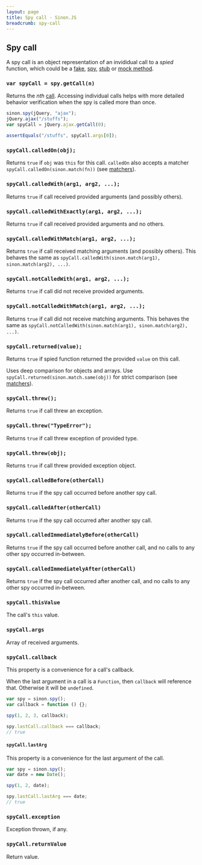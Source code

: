 ```yaml
---
layout: page
title: Spy call - Sinon.JS
breadcrumb: spy-call
---
```


## Spy call

A spy call is an object representation of an invididual call to a _spied_ function, which could be a [fake](../fakes), [spy](../spies), [stub](../stubs) or [mock method](../mocks).

### `var spyCall = spy.getCall(n)`

Returns the _nth_ [call](#spycall). Accessing individual calls helps with more detailed behavior verification when the spy is called more than once.

```javascript
sinon.spy(jQuery, "ajax");
jQuery.ajax("/stuffs");
var spyCall = jQuery.ajax.getCall(0);

assertEquals("/stuffs", spyCall.args[0]);
```

### `spyCall.calledOn(obj);`

Returns `true` if `obj` was `this` for this call. `calledOn` also accepts a matcher `spyCall.calledOn(sinon.match(fn))` (see [matchers][matchers]).

### `spyCall.calledWith(arg1, arg2, ...);`

Returns `true` if call received provided arguments (and possibly others).

### `spyCall.calledWithExactly(arg1, arg2, ...);`

Returns `true` if call received provided arguments and no others.

### `spyCall.calledWithMatch(arg1, arg2, ...);`

Returns `true` if call received matching arguments (and possibly others).
This behaves the same as `spyCall.calledWith(sinon.match(arg1), sinon.match(arg2), ...)`.

### `spyCall.notCalledWith(arg1, arg2, ...);`

Returns `true` if call did not receive provided arguments.

### `spyCall.notCalledWithMatch(arg1, arg2, ...);`

Returns `true` if call did not receive matching arguments.
This behaves the same as `spyCall.notCalledWith(sinon.match(arg1), sinon.match(arg2), ...)`.

### `spyCall.returned(value);`

Returns `true` if spied function returned the provided `value` on this call.

Uses deep comparison for objects and arrays. Use `spyCall.returned(sinon.match.same(obj))` for strict comparison (see [matchers][matchers]).

### `spyCall.threw();`

Returns `true` if call threw an exception.

### `spyCall.threw("TypeError");`

Returns `true` if call threw exception of provided type.

### `spyCall.threw(obj);`

Returns `true` if call threw provided exception object.

### `spyCall.calledBefore(otherCall)`

Returns `true` if the spy call occurred before another spy call.

### `spyCall.calledAfter(otherCall)`

Returns `true` if the spy call occurred after another spy call.

### `spyCall.calledImmediatelyBefore(otherCall)`

Returns `true` if the spy call occurred before another call, and no calls to any
other spy occurred in-between.

### `spyCall.calledImmediatelyAfter(otherCall)`

Returns `true` if the spy call occurred after another call, and no calls to any
other spy occurred in-between.

### `spyCall.thisValue`

The call's `this` value.

### `spyCall.args`

Array of received arguments.

### `spyCall.callback`

This property is a convenience for a call's callback.

When the last argument in a call is a `Function`, then `callback` will reference that. Otherwise it will be `undefined`.

```js
var spy = sinon.spy();
var callback = function () {};

spy(1, 2, 3, callback);

spy.lastCall.callback === callback;
// true
```

#### `spyCall.lastArg`

This property is a convenience for the last argument of the call.

```js
var spy = sinon.spy();
var date = new Date();

spy(1, 2, date);

spy.lastCall.lastArg === date;
// true
```

### `spyCall.exception`

Exception thrown, if any.

### `spyCall.returnValue`

Return value.

[matchers]: ../matchers

